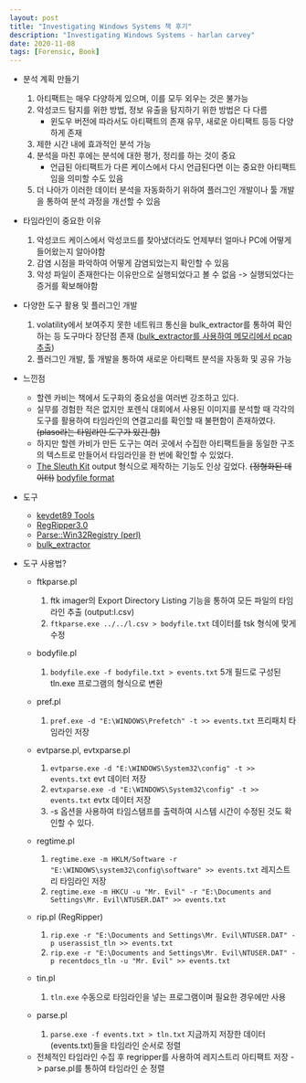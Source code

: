 ```yaml
---
layout: post
title: "Investigating Windows Systems 책 후기"
description: "Investigating Windows Systems - harlan carvey"
date: 2020-11-08
tags: [Forensic, Book]
---
```


* 분석 계획 만들기
    1. 아티팩트는 매우 다양하게 있으며, 이를 모두 외우는 것은 불가능
    2. 악성코드 탐지를 위한 방법, 정보 유출을 탐지하기 위한 방법은 다 다름
        - 윈도우 버전에 따라서도 아티팩트의 존재 유무, 새로운 아티팩트 등등 다양하게 존재
    3. 제한 시간 내에 효과적인 분석 가능
    4. 분석을 마친 후에는 분석에 대한 평가, 정리를 하는 것이 중요
        - 언급된 아티팩트가 다른 케이스에서 다시 언급된다면 이는 중요한 아티팩트임을 의미할 수도 있음
    5. 더 나아가 이러한 데이터 분석을 자동화하기 위하여 플러그인 개발이나 툴 개발을 통하여 분석 과정을 개선할 수 있음

* 타임라인이 중요한 이유
    1. 악성코드 케이스에서 악성코드를 찾아냈더라도 언제부터 얼마나 PC에 어떻게 들어왔는지 알아야함
    2. 감염 시점을 파악하여 어떻게 감염되었는지 확인할 수 있음
    3. 악성 파일이 존재한다는 이유만으로 실행되었다고 볼 수 없음 -> 실행되었다는 증거를 확보해야함

* 다양한 도구 활용 및 플러그인 개발
    1. volatility에서 보여주지 못한 네트워크 통신을 bulk_extractor를 통하여 확인하는 등 도구마다 장단점 존재 (<a href="https://www.datadigitally.com/2019/07/extracting-pcap-from-memory-image.html">bulk_extractor를 사용하여 메모리에서 pcap 추출</a>)
    2. 플러그인 개발, 툴 개발을 통하여 새로운 아티팩트 분석을 자동화 및 공유 가능

* 느낀점
    - 할렌 카비는 책에서 도구화의 중요성을 여러번 강조하고 있다.
    - 실무를 경험한 적은 없지만 포렌식 대회에서 사용된 이미지를 분석할 때 각각의 도구를 활용하여 타임라인의 연결고리를 확인할 때 불편함이 존재하였다. ~~(plaso라는 타임라인 도구가 있긴 함)~~
    - 하지만 할렌 카비가 만든 도구는 여러 곳에서 수집한 아티팩트들을 동일한 구조의 텍스트로 만들어서 타임라인을 한 번에 확인할 수 있었다. 
    - <a href="https://www.sleuthkit.org/">The Sleuth Kit</a> output 형식으로 제작하는 기능도 인상 깊었다. ~~(정형화된 데이터)~~ <a href="https://forensicswiki.xyz/wiki/index.php?title=Bodyfile">bodyfile format</a>

* 도구
    - <a href="https://github.com/keydet89/Tools">keydet89 Tools</a>
    - <a href="https://github.com/keydet89/RegRipper3.0">RegRipper3.0</a>
    - <a href="https://metacpan.org/pod/Parse::Win32Registry">Parse::Win32Registry (perl)</a>
    - <a href="https://github.com/simsong/bulk_extractor">bulk_extractor</a>

* 도구 사용법?
    - ftkparse.pl
        1. ftk imager의 Export Directory Listing 기능을 통하여 모든 파일의 타임라인 추출 (output:l.csv)
        2. ``ftkparse.exe ../../l.csv > bodyfile.txt`` 데이터를 tsk 형식에 맞게 수정

    - bodyfile.pl
        1. ``bodyfile.exe -f bodyfile.txt > events.txt`` 5개 필드로 구성된 tln.exe 프로그램의 형식으로 변환

    - pref.pl
        1. ``pref.exe -d "E:\WINDOWS\Prefetch" -t >> events.txt`` 프리패치 타임라인 저장

    - evtparse.pl, evtxparse.pl
        1. ``evtparse.exe -d "E:\WINDOWS\System32\config" -t >> events.txt`` evt 데이터 저장
        2. ``evtxparse.exe -d "E:\WINDOWS\System32\config" -t >> events.txt`` evtx 데이터 저장
        3. -s 옵션을 사용하여 타임스탬프를 출력하여 시스템 시간이 수정된 것도 확인할 수 있다.

    - regtime.pl
        1. ``regtime.exe -m HKLM/Software -r "E:\WINDOWS\system32\config\software" >> events.txt`` 레지스트리 타임라인 저장
        2. ``regtime.exe -m HKCU -u "Mr. Evil" -r "E:\Documents and Settings\Mr. Evil\NTUSER.DAT" >> events.txt``

    - rip.pl (RegRipper)
        1. ``rip.exe -r "E:\Documents and Settings\Mr. Evil\NTUSER.DAT" -p userassist_tln >> events.txt``
        2. ``rip.exe -r "E:\Documents and Settings\Mr. Evil\NTUSER.DAT" -p recentdocs_tln -u "Mr. Evil" >> events.txt``

    - tin.pl
        1. ``tln.exe`` 수동으로 타임라인을 넣는 프로그램이며 필요한 경우에만 사용

    - parse.pl
        1. ``parse.exe -f events.txt > tln.txt`` 지금까지 저장한 데이터(events.txt)들을 타임라인 순서로 정렬

    * 전체적인 타임라인 수집 후 regripper를 사용하여 레지스트리 아티팩트 저장 -> parse.pl를 통하여 타임라인 순 정렬